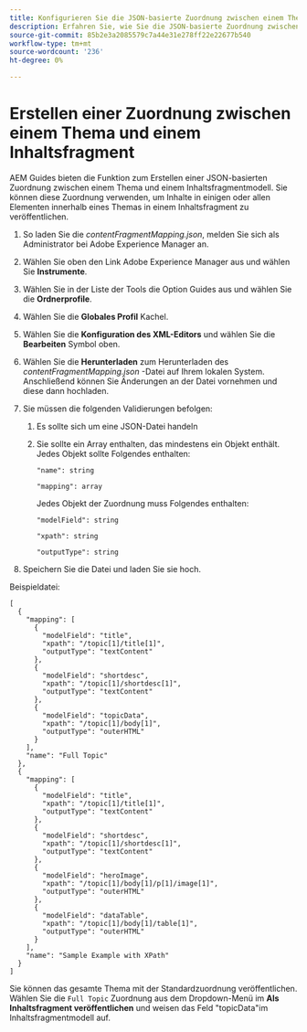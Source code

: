```yaml
---
title: Konfigurieren Sie die JSON-basierte Zuordnung zwischen einem Thema und einem Inhaltsfragmentmodell.
description: Erfahren Sie, wie Sie die JSON-basierte Zuordnung zwischen einem Thema und einem Inhaltsfragmentmodell konfigurieren.
source-git-commit: 85b2e3a2085579c7a44e31e278ff22e22677b540
workflow-type: tm+mt
source-wordcount: '236'
ht-degree: 0%

---
```



# Erstellen einer Zuordnung zwischen einem Thema und einem Inhaltsfragment

AEM Guides bieten die Funktion zum Erstellen einer JSON-basierten Zuordnung zwischen einem Thema und einem Inhaltsfragmentmodell. Sie können diese Zuordnung verwenden, um Inhalte in einigen oder allen Elementen innerhalb eines Themas in einem Inhaltsfragment zu veröffentlichen.

1. So laden Sie die *contentFragmentMapping.json*, melden Sie sich als Administrator bei Adobe Experience Manager an.
1. Wählen Sie oben den Link Adobe Experience Manager aus und wählen Sie **Instrumente**.
1. Wählen Sie in der Liste der Tools die Option Guides aus und wählen Sie die **Ordnerprofile**.
1. Wählen Sie die **Globales Profil** Kachel.
1. Wählen Sie die **Konfiguration des XML-Editors** und wählen Sie die **Bearbeiten** Symbol oben.
1. Wählen Sie die **Herunterladen** zum Herunterladen des *contentFragmentMapping.json*  -Datei auf Ihrem lokalen System. Anschließend können Sie Änderungen an der Datei vornehmen und diese dann hochladen.

1. Sie müssen die folgenden Validierungen befolgen:

   1. Es sollte sich um eine JSON-Datei handeln
   2. Sie sollte ein Array enthalten, das mindestens ein Objekt enthält. Jedes Objekt sollte Folgendes enthalten:


      `"name": string `

      `"mapping": array`

      Jedes Objekt der Zuordnung muss Folgendes enthalten:

      `"modelField": string`

      `"xpath": string`

      `"outputType": string`
1. Speichern Sie die Datei und laden Sie sie hoch.

Beispieldatei:

```
[
  {
    "mapping": [
      {
        "modelField": "title",
        "xpath": "/topic[1]/title[1]",
        "outputType": "textContent"
      },
      {
        "modelField": "shortdesc",
        "xpath": "/topic[1]/shortdesc[1]",
        "outputType": "textContent"
      },
      {
        "modelField": "topicData",
        "xpath": "/topic[1]/body[1]",
        "outputType": "outerHTML"
      }
    ],
    "name": "Full Topic"
  },
  {
    "mapping": [
      {
        "modelField": "title",
        "xpath": "/topic[1]/title[1]",
        "outputType": "textContent"
      },
      {
        "modelField": "shortdesc",
        "xpath": "/topic[1]/shortdesc[1]",
        "outputType": "textContent"
      },
      {
        "modelField": "heroImage",
        "xpath": "/topic[1]/body[1]/p[1]/image[1]",
        "outputType": "outerHTML"
      },
      {
        "modelField": "dataTable",
        "xpath": "/topic[1]/body[1]/table[1]",
        "outputType": "outerHTML"
      }
    ],
    "name": "Sample Example with XPath"
  }
]
```

Sie können das gesamte Thema mit der Standardzuordnung veröffentlichen. Wählen Sie die `Full Topic` Zuordnung aus dem Dropdown-Menü im **Als Inhaltsfragment veröffentlichen** und weisen das Feld &quot;topicData&quot;im Inhaltsfragmentmodell auf.